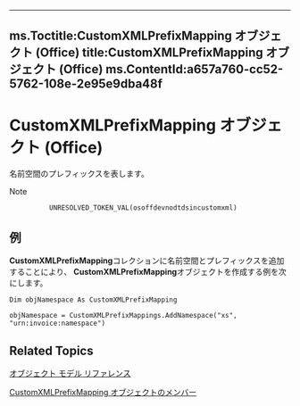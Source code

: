 

---
ms.Toctitle:CustomXMLPrefixMapping オブジェクト (Office)
title:CustomXMLPrefixMapping オブジェクト (Office)
ms.ContentId:a657a760-cc52-5762-108e-2e95e9dba48f
---
# CustomXMLPrefixMapping オブジェクト (Office)




名前空間のプレフィックスを表します。

>[!NOTE]
>
              UNRESOLVED_TOKEN_VAL(osoffdevnodtdsincustomxml)
            





## 例
**CustomXMLPrefixMapping**コレクションに名前空間とプレフィックスを追加することにより、 **CustomXMLPrefixMapping**オブジェクトを作成する例を次にします。

```vba
Dim objNamespace As CustomXMLPrefixMapping 
 
objNamespace = CustomXMLPrefixMappings.AddNamespace("xs", "urn:invoice:namespace") 

```




## Related Topics

[オブジェクト モデル リファレンス](499c789a-aba2-0fad-649a-0ea964cd3b5e.md)

[CustomXMLPrefixMapping オブジェクトのメンバー](c06ef133-3b0d-d1b3-f488-bc46a49018d4.md)




